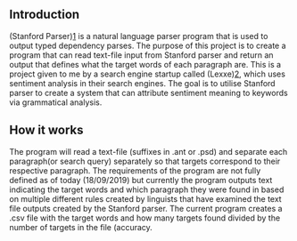 ## Introduction

(Stanford Parser)[1] is a natural language parser program that is used to output typed dependency parses. 
The purpose of this project is to create a program that can read text-file input from Stanford parser and return an output that defines what the target words of each paragraph are. This is a project given to me by a search engine startup called (Lexxe)[2], which uses sentiment analysis in their search engines. The goal is to utilise Stanford parser to create a system that can attribute sentiment meaning to keywords via grammatical analysis. 

## How it works

The program will read a text-file (suffixes in .ant or .psd) and separate each paragraph(or search query) separately so that targets correspond to their respective paragraph. The requirements of the program are not fully defined as of today (18/09/2019) but currently the program outputs text indicating the target words and which paragraph they were found in based on multiple different rules created by linguists that have examined the text file outputs created by the Stanford parser. The current program creates a .csv file with the target words and how many targets found divided by the number of targets in the file (accuracy.



[1]: https://nlp.stanford.edu/software/lex-parser.shtml

[2]: https://en.wikipedia.org/wiki/Lexxe